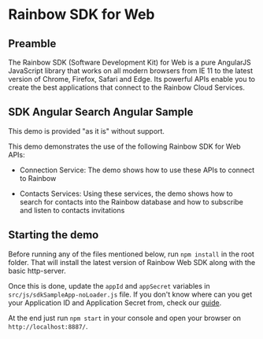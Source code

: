 # Rainbow SDK for Web

Preamble
--------
The Rainbow SDK (Software Development Kit) for Web is a pure AngularJS JavaScript library that works on all modern browsers from IE 11 to the latest version of Chrome, Firefox, Safari and Edge. Its powerful APIs enable you to create the best applications that connect to the Rainbow Cloud Services.

SDK Angular Search Angular Sample
----------------------------------

This demo is provided "as it is" without support.

This demo demonstrates the use of the following Rainbow SDK for Web APIs:

- Connection Service: The demo shows how to use these APIs to connect to Rainbow

- Contacts Services: Using these services, the demo shows how to search for contacts into the Rainbow database and how to subscribe and listen to contacts invitations

Starting the demo
-----------------

Before running any of the files mentioned below, run `npm install` in the root folder. That will install the latest version of Rainbow Web SDK along with the basic http-server.

Once this is done, update the `appId` and `appSecret` variables in `src/js/sdkSampleApp-noLoader.js` file. If you don't know where can you get your Application ID and Application Secret from, check our [guide](https://hub.openrainbow.com/#/documentation/doc/sdk/web/guides/Adding_id_and_secret_key).

At the end just run `npm start` in your console and open your browser on `http://localhost:8887/`.
